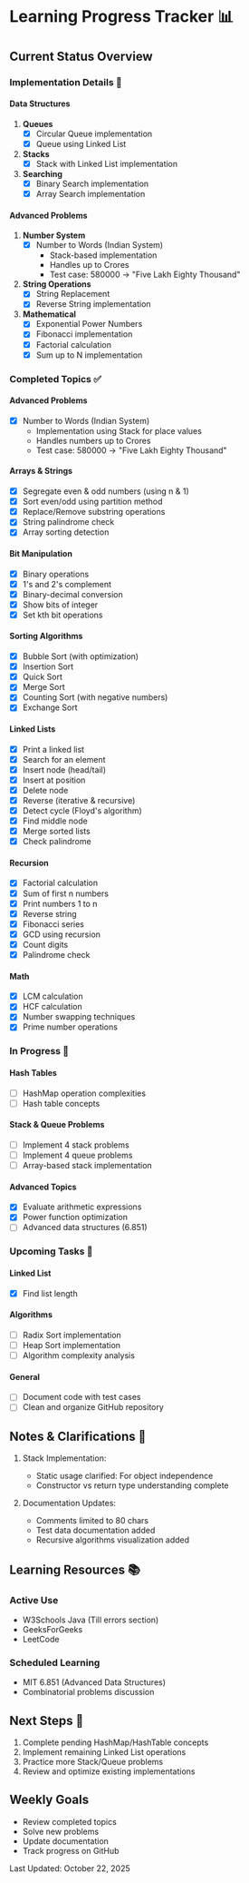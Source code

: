 # Learning Progress Tracker 📊

## Current Status Overview

### Implementation Details 📝

#### Data Structures
1. **Queues**
   - [x] Circular Queue implementation
   - [x] Queue using Linked List

2. **Stacks**
   - [x] Stack with Linked List implementation

3. **Searching**
   - [x] Binary Search implementation
   - [x] Array Search implementation

#### Advanced Problems
1. **Number System**
   - [x] Number to Words (Indian System)
     - Stack-based implementation
     - Handles up to Crores
     - Test case: 580000 → "Five Lakh Eighty Thousand"

2. **String Operations**
   - [x] String Replacement
   - [x] Reverse String implementation

3. **Mathematical**
   - [x] Exponential Power Numbers
   - [x] Fibonacci implementation
   - [x] Factorial calculation
   - [x] Sum up to N implementation

### Completed Topics ✅

#### Advanced Problems
- [x] Number to Words (Indian System)
  - Implementation using Stack for place values
  - Handles numbers up to Crores
  - Test case: 580000 → "Five Lakh Eighty Thousand"

#### Arrays & Strings
- [x] Segregate even & odd numbers (using n & 1)
- [x] Sort even/odd using partition method
- [x] Replace/Remove substring operations
- [x] String palindrome check
- [x] Array sorting detection

#### Bit Manipulation
- [x] Binary operations
- [x] 1's and 2's complement
- [x] Binary-decimal conversion
- [x] Show bits of integer
- [x] Set kth bit operations

#### Sorting Algorithms
- [x] Bubble Sort (with optimization)
- [x] Insertion Sort
- [x] Quick Sort
- [x] Merge Sort
- [x] Counting Sort (with negative numbers)
- [x] Exchange Sort

#### Linked Lists
- [x] Print a linked list
- [x] Search for an element
- [x] Insert node (head/tail)
- [x] Insert at position
- [x] Delete node
- [x] Reverse (iterative & recursive)
- [x] Detect cycle (Floyd's algorithm)
- [x] Find middle node
- [x] Merge sorted lists
- [x] Check palindrome

#### Recursion
- [x] Factorial calculation
- [x] Sum of first n numbers
- [x] Print numbers 1 to n
- [x] Reverse string
- [x] Fibonacci series
- [x] GCD using recursion
- [x] Count digits
- [x] Palindrome check

#### Math
- [x] LCM calculation
- [x] HCF calculation
- [x] Number swapping techniques
- [x] Prime number operations

### In Progress 🔄

#### Hash Tables
- [ ] HashMap operation complexities
- [ ] Hash table concepts

#### Stack & Queue Problems
- [ ] Implement 4 stack problems
- [ ] Implement 4 queue problems
- [ ] Array-based stack implementation

#### Advanced Topics
- [x] Evaluate arithmetic expressions
- [x] Power function optimization
- [ ] Advanced data structures (6.851)

### Upcoming Tasks 📅

#### Linked List
- [x] Find list length

#### Algorithms
- [ ] Radix Sort implementation
- [ ] Heap Sort implementation
- [ ] Algorithm complexity analysis

#### General
- [ ] Document code with test cases
- [ ] Clean and organize GitHub repository

## Notes & Clarifications 📝

1. Stack Implementation:
   - Static usage clarified: For object independence
   - Constructor vs return type understanding complete

2. Documentation Updates:
   - Comments limited to 80 chars
   - Test data documentation added
   - Recursive algorithms visualization added

## Learning Resources 📚

### Active Use
- W3Schools Java (Till errors section)
- GeeksForGeeks
- LeetCode

### Scheduled Learning
- MIT 6.851 (Advanced Data Structures)
- Combinatorial problems discussion

## Next Steps 🎯

1. Complete pending HashMap/HashTable concepts
2. Implement remaining Linked List operations
3. Practice more Stack/Queue problems
4. Review and optimize existing implementations

## Weekly Goals
- Review completed topics
- Solve new problems
- Update documentation
- Track progress on GitHub

Last Updated: October 22, 2025
